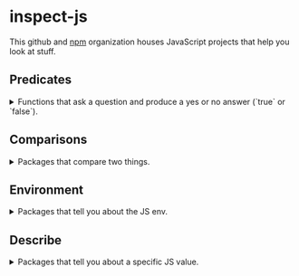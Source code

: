 # inspect-js
This github and [npm](https://npmjs.com/~inspect-js) organization houses JavaScript projects that help you look at stuff.

## Predicates
<details>
<summary>Functions that ask a question and produce a yes or no answer (`true` or `false`).</summary>
<br />

 - defined - [![github][github]](https://github.com/inspect-js/defined) - [![npm][npm]](https://npmjs.com/defined) - return the first argument that is `!== undefined`
 - is-accessor-descriptor - [![github][github]](https://github.com/inspect-js/is-accessor-descriptor) - [![npm][npm]](https://npmjs.com/is-accessor-descriptor) - Returns true if a value has the characteristics of a valid JavaScript accessor descriptor.
 - is-arguments - [![github][github]](https://github.com/inspect-js/is-arguments) - [![npm][npm]](https://npmjs.com/is-arguments) - Is this an arguments object? It's a harder question than you think.
 - is-array-buffer - [![github][github]](https://github.com/inspect-js/is-array-buffer) - [![npm][npm]](https://npmjs.com/is-array-buffer) - Is this value a JS ArrayBuffer?
 - is-arrow-function - [![github][github]](https://github.com/inspect-js/is-arrow-function) - [![npm][npm]](https://npmjs.com/is-arrow-function) - Determine if a function is an ES6 arrow function or not.
 - is-async-function - [![github][github]](https://github.com/inspect-js/is-async-function) - [![npm][npm]](https://npmjs.com/is-async-function) - Determine if a function is a native async function.
 - is-bigint - [![github][github]](https://github.com/inspect-js/is-bigint) - [![npm][npm]](https://npmjs.com/is-bigint) - Is this value an ES BigInt?
 - is-boolean-object - [![github][github]](https://github.com/inspect-js/is-boolean-object) - [![npm][npm]](https://npmjs.com/is-boolean-object) - Is this value a JS Boolean? This module works cross-realm/iframe, and despite ES6 @@toStringTag.
 - is-boxed-primitive - [![github][github]](https://github.com/inspect-js/is-boxed-primitive) - [![npm][npm]](https://npmjs.com/is-boxed-primitive) - Is this value a boxed primitive? Shim for node's util.isBoxedPrimitive.
 - is-callable - [![github][github]](https://github.com/inspect-js/is-callable) - [![npm][npm]](https://npmjs.com/is-callable) - Is this JS value callable? Works with Functions and GeneratorFunctions, despite ES6 @@toStringTag.
 - is-core-module - [![github][github]](https://github.com/inspect-js/is-core-module) - [![npm][npm]](https://npmjs.com/is-core-module) - Is this specifier a node.js core module?
 - is-data-descriptor - [![github][github]](https://github.com/inspect-js/is-data-descriptor) - [![npm][npm]](https://npmjs.com/is-data-descriptor) - Returns true if a value has the characteristics of a valid JavaScript data descriptor.
 - is-data-view - [![github][github]](https://github.com/inspect-js/is-data-view) - [![npm][npm]](https://npmjs.com/is-data-view) - Is this value a JS DataView? This module works cross-realm/iframe, does not depend on `instanceof` or mutable properties, and despite ES6 Symbol.toStringTag.
 - is-date-object - [![github][github]](https://github.com/inspect-js/is-date-object) - [![npm][npm]](https://npmjs.com/is-date-object) - Is this value a JS Date object? This module works cross-realm/iframe, and despite ES6 @@toStringTag.
 - is-descriptor - [![github][github]](https://github.com/inspect-js/is-descriptor) - [![npm][npm]](https://npmjs.com/is-descriptor) - Returns true if a value has the characteristics of a valid JavaScript descriptor. Works for data descriptors and accessor descriptors.
 - is-finalizationregistry - [![github][github]](https://github.com/inspect-js/is-finalizationregistry) - [![npm][npm]](https://npmjs.com/is-finalizationregistry) - Is this value a JS FinalizationRegistry? This module works cross-realm/iframe, and despite ES6 @@toStringTag.
 - is-generator-function - [![github][github]](https://github.com/inspect-js/is-generator-function) - [![npm][npm]](https://npmjs.com/is-generator-function) - Determine if a function is a native generator function.
 - is-map - [![github][github]](https://github.com/inspect-js/is-map) - [![npm][npm]](https://npmjs.com/is-map) - Is this value a JS Map? This module works cross-realm/iframe, and despite ES6 @@toStringTag.
 - is-negative-zero - [![github][github]](https://github.com/inspect-js/is-negative-zero) - [![npm][npm]](https://npmjs.com/is-negative-zero) - Is this value negative zero? === will lie to you
 - is-number-object - [![github][github]](https://github.com/inspect-js/is-number-object) - [![npm][npm]](https://npmjs.com/is-number-object) - Is this value a JS Number object? This module works cross-realm/iframe, and despite ES6 @@toStringTag.
 - is-object - [![github][github]](https://github.com/inspect-js/is-object) - [![npm][npm]](https://npmjs.com/is-object) - Checks whether a value is an object
 - is-package-root - [![github][github]](https://github.com/inspect-js/is-package-root) - [![npm][npm]](https://npmjs.com/is-package-root) - Is this directory path the root of a package?
 - is-regex - [![github][github]](https://github.com/inspect-js/is-regex) - [![npm][npm]](https://npmjs.com/is-regex) - Is this value a JS regex? Works cross-realm/iframe, and despite ES6 @@toStringTag
 - is-registered-symbol - [![github][github]](https://github.com/inspect-js/is-registered-symbol) - [![npm][npm]](https://npmjs.com/is-registered-symbol) - Is this value a Symbol stored in the global cross-realm Symbol registry?
 - is-set - [![github][github]](https://github.com/inspect-js/is-set) - [![npm][npm]](https://npmjs.com/is-set) - Is this value a JS Set? This module works cross-realm/iframe, and despite ES6 @@toStringTag.
 - is-shared-array-buffer - [![github][github]](https://github.com/inspect-js/is-shared-array-buffer) - [![npm][npm]](https://npmjs.com/is-shared-array-buffer) - Is this value a JS SharedArrayBuffer?
 - is-string - [![github][github]](https://github.com/inspect-js/is-string) - [![npm][npm]](https://npmjs.com/is-string) - Is this value a JS String object or primitive? This module works cross-realm/iframe, and despite ES6 @@toStringTag.
 - is-symbol - [![github][github]](https://github.com/inspect-js/is-symbol) - [![npm][npm]](https://npmjs.com/is-symbol) - Determine if a value is an ES6 Symbol or not.
 - is-typed-array - [![github][github]](https://github.com/inspect-js/is-typed-array) - [![npm][npm]](https://npmjs.com/is-typed-array) - Is this value a JS Typed Array? This module works cross-realm/iframe, does not depend on `instanceof` or mutable properties, and despite ES6 Symbol.toStringTag.
 - is-weakmap - [![github][github]](https://github.com/inspect-js/is-weakmap) - [![npm][npm]](https://npmjs.com/is-weakmap) - Is this value a JS WeakMap? This module works cross-realm/iframe, and despite ES6 @@toStringTag.
 - is-weakref - [![github][github]](https://github.com/inspect-js/is-weakref) - [![npm][npm]](https://npmjs.com/is-weakref) - Is this value a JS WeakRef? This module works cross-realm/iframe, and despite ES6 @@toStringTag.
 - is-weakset - [![github][github]](https://github.com/inspect-js/is-weakset) - [![npm][npm]](https://npmjs.com/is-weakset) - Is this value a JS WeakSet? This module works cross-realm/iframe, and despite ES6 @@toStringTag.
 - is-well-known-symbol - [![github][github]](https://github.com/inspect-js/is-well-known-symbol) - [![npm][npm]](https://npmjs.com/is-well-known-symbol) - Is this value a well-known Symbol?

</details>


## Comparisons
<details>
<summary>Packages that compare two things.</summary>
<br />

 - buffer-equal - [![github][github]](https://github.com/inspect-js/buffer-equal) - [![npm][npm]](https://npmjs.com/buffer-equal) - return whether two buffers are equal
 - deep-equal-json - [![github][github]](https://github.com/inspect-js/deep-equal-json) - [![npm][npm]](https://npmjs.com/deep-equal-json) - `deep-equal`, but only for JSON-supported values.
 - is-equal - [![github][github]](https://github.com/inspect-js/is-equal) - [![npm][npm]](https://npmjs.com/is-equal) - Are these two values conceptually equal?
 - deep-equal - [![github][github]](https://github.com/inspect-js/node-deep-equal) - [![npm][npm]](https://npmjs.com/deep-equal) - node's assert.deepEqual algorithm

</details>


## Environment
<details>
<summary>Packages that tell you about the JS env.</summary>
<br />

 - available-regexp-flags - [![github][github]](https://github.com/inspect-js/available-regexp-flags) - [![npm][npm]](https://npmjs.com/available-regexp-flags) - Which regular expression flags does the current environment support?
 - available-typed-arrays - [![github][github]](https://github.com/inspect-js/available-typed-arrays) - [![npm][npm]](https://npmjs.com/available-typed-arrays) - Returns an array of Typed Array names that are available in the current environment
 - functions-have-names - [![github][github]](https://github.com/inspect-js/functions-have-names) - [![npm][npm]](https://npmjs.com/functions-have-names) - Does this JS environment support the `name` property on functions?
 - has-bigints - [![github][github]](https://github.com/inspect-js/has-bigints) - [![npm][npm]](https://npmjs.com/has-bigints) - Determine if the JS environment has BigInt support.
 - has-dynamic-import - [![github][github]](https://github.com/inspect-js/has-dynamic-import) - [![npm][npm]](https://npmjs.com/has-dynamic-import) - Does the current environment have `import()` support?
 - has-named-captures - [![github][github]](https://github.com/inspect-js/has-named-captures) - [![npm][npm]](https://npmjs.com/has-named-captures) - Does the JS environment support named capture groups in regexes?
 - has-object-spread - [![github][github]](https://github.com/inspect-js/has-object-spread) - [![npm][npm]](https://npmjs.com/has-object-spread) - check if the environment supports { ...a } spread syntax
 - has-optional-chaining - [![github][github]](https://github.com/inspect-js/has-optional-chaining) - [![npm][npm]](https://npmjs.com/has-optional-chaining) - Determine if the JS environment has optional chaining support
 - has-override-mistake - [![github][github]](https://github.com/inspect-js/has-override-mistake) - [![npm][npm]](https://npmjs.com/has-override-mistake) - Determine whether the environment has the so-called "override mistake" - [[Set]]ing a property whose ancestor is nonwritable throws.
 - has-package-exports - [![github][github]](https://github.com/inspect-js/has-package-exports) - [![npm][npm]](https://npmjs.com/has-package-exports) - Does the current node version have support for the "exports" field in package.json?
 - has-package-imports - [![github][github]](https://github.com/inspect-js/has-package-imports) - [![npm][npm]](https://npmjs.com/has-package-imports) - Does the current node version have support for the "imports" field in package.json?
 - has-package-self-reference - [![github][github]](https://github.com/inspect-js/has-package-self-reference) - [![npm][npm]](https://npmjs.com/has-package-self-reference) - Does the current node version have support for requiring/importing its own name?
 - has-private-fields - [![github][github]](https://github.com/inspect-js/has-private-fields) - [![npm][npm]](https://npmjs.com/has-private-fields) - Determine if the JS environment has private fields (`class { #x; }`) support.
 - has-property-descriptors - [![github][github]](https://github.com/inspect-js/has-property-descriptors) - [![npm][npm]](https://npmjs.com/has-property-descriptors) - Does the environment have full property descriptor support? Handles IE 8's broken defineProperty/gOPD.
 - has-proto - [![github][github]](https://github.com/inspect-js/has-proto) - [![npm][npm]](https://npmjs.com/has-proto) - Does this environment have the ability to get the [[Prototype]] of an object on creation with `__proto__`?
 - has-strict-mode - [![github][github]](https://github.com/inspect-js/has-strict-mode) - [![npm][npm]](https://npmjs.com/has-strict-mode) - Does the current JS environment have strict mode? ES5+ should; but let's not assume.
 - has-symbols - [![github][github]](https://github.com/inspect-js/has-symbols) - [![npm][npm]](https://npmjs.com/has-symbols) - Determine if the JS environment has Symbol support. Supports spec, or shams.
 - has-template-literals - [![github][github]](https://github.com/inspect-js/has-template-literals) - [![npm][npm]](https://npmjs.com/has-template-literals) - Determine if the JS environment has template literal support.
 - has-tostringtag - [![github][github]](https://github.com/inspect-js/has-tostringtag) - [![npm][npm]](https://npmjs.com/has-tostringtag) - Determine if the JS environment has `Symbol.toStringTag` support. Supports spec, or shams.
 - has-typed-arrays - [![github][github]](https://github.com/inspect-js/has-typed-arrays) - [![npm][npm]](https://npmjs.com/has-typed-arrays) - Does this environment have JS Typed Arrays?
 - hasown - [![github][github]](https://github.com/inspect-js/hasOwn) - [![npm][npm]](https://npmjs.com/hasown) - A robust, ES3 compatible, "has own property" predicate.
 - node-exports-info - [![github][github]](https://github.com/inspect-js/node-exports-info) - [![npm][npm]](https://npmjs.com/node-exports-info) - Info about node `exports` field support: version ranges, categories, etc.
 - supports-preserve-symlinks-flag - [![github][github]](https://github.com/inspect-js/node-supports-preserve-symlinks-flag) - [![npm][npm]](https://npmjs.com/supports-preserve-symlinks-flag) - Determine if the current node version supports the `--preserve-symlinks` flag.

</details>


## Describe
<details>
<summary>Packages that tell you about a specific JS value.</summary>
<br />

 - array-buffer-byte-length - [![github][github]](https://github.com/inspect-js/array-buffer-byte-length) - [![npm][npm]](https://npmjs.com/array-buffer-byte-length) - Get the byte length of an ArrayBuffer, even in engines without a `.byteLength` method.
 - get-symbol-description - [![github][github]](https://github.com/inspect-js/get-symbol-description) - [![npm][npm]](https://npmjs.com/get-symbol-description) - Gets the description of a Symbol. Handles `Symbol()` vs `Symbol('')` properly when possible.
 - object-inspect - [![github][github]](https://github.com/inspect-js/object-inspect) - [![npm][npm]](https://npmjs.com/object-inspect) - string representations of objects in node and the browser
 - typed-array-buffer - [![github][github]](https://github.com/inspect-js/typed-array-buffer) - [![npm][npm]](https://npmjs.com/typed-array-buffer) - Get the ArrayBuffer out of a TypedArray, robustly.
 - typed-array-byte-length - [![github][github]](https://github.com/inspect-js/typed-array-byte-length) - [![npm][npm]](https://npmjs.com/typed-array-byte-length) - Robustly get the byte length of a Typed Array
 - typed-array-byte-offset - [![github][github]](https://github.com/inspect-js/typed-array-byte-offset) - [![npm][npm]](https://npmjs.com/typed-array-byte-offset) - Robustly get the byte offset of a Typed Array
 - typed-array-length - [![github][github]](https://github.com/inspect-js/typed-array-length) - [![npm][npm]](https://npmjs.com/typed-array-length) - Robustly get the length of a Typed Array
 - which-boxed-primitive - [![github][github]](https://github.com/inspect-js/which-boxed-primitive) - [![npm][npm]](https://npmjs.com/which-boxed-primitive) - Which kind of boxed JS primitive is this?
 - which-builtin-type - [![github][github]](https://github.com/inspect-js/which-builtin-type) - [![npm][npm]](https://npmjs.com/which-builtin-type) - What is the type of this builtin JS value?
 - which-collection - [![github][github]](https://github.com/inspect-js/which-collection) - [![npm][npm]](https://npmjs.com/which-collection) - Which kind of Collection (Map, Set, WeakMap, WeakSet) is this JavaScript value? Works cross-realm, without `instanceof`, and despite Symbol.toStringTag.
 - which-typed-array - [![github][github]](https://github.com/inspect-js/which-typed-array) - [![npm][npm]](https://npmjs.com/which-typed-array) - Which kind of Typed Array is this JavaScript value? Works cross-realm, without `instanceof`, and despite Symbol.toStringTag.

</details>



[github]: /profile/github-16.png
[npm]: /profile/npm-16.png